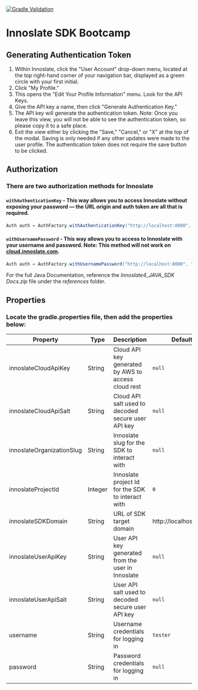 [![Gradle Validation](https://github.com/innoslate/innoslate-sdk-boot-camp/actions/workflows/gradle.yml/badge.svg?branch=master)](https://github.com/innoslate/innoslate-sdk-boot-camp/actions/workflows/gradle.yml)

# Innoslate SDK Bootcamp

## Generating Authentication Token
1. Within Innoslate, click the "User Account" drop-down menu, located at the top right-hand corner of your navigation bar, displayed as a green circle with your first initial.
2. Click "My Profile."
3. This opens the "Edit Your Profile Information" menu. Look for the API Keys.
4. Give the API key a name, then click "Generate Authentication Key."
5. The API key will generate the authentication token. Note: Once you leave this view, you will not be able to see the authentication token, so please copy it to a safe place.
6. Exit the view either by clicking the "Save," "Cancel," or "X" at the top of the modal. Saving is only needed if any other updates were made to the user profile. The authentication token does not require the save button to be clicked.

## Authorization
### There are two authorization methods for Innoslate

#### `withAuthenticationKey` - This way allows you to access Innoslate without exposing your password — the URL origin and auth token are all that is required.
```java
Auth auth = AuthFactory.withAuthenticationKey("http://localhost:8080", "s8blFX2xSz1664g7DqMg=6mEXbprF8Hee0xmz0fMFbd5QOCZnSTs0dX329piqCV", null);
```

#### `withUsernamePassword` - This way allows you to access to Innoslate with your username and password. Note: This method will not work on [cloud.innoslate.com](https://cloud.innoslate.com/).
```java
Auth auth = AuthFactory.withUsernamePassword("http://localhost:8080", "johndoe1", "password", null);
```

For the full Java Documentation, reference the _Innoslate4_JAVA_SDK Docs.zip_ file under the _references_ folder.

## Properties
### Locate the gradle.properties file, then add the properties below:

| Property                     | Type    | Description                                                          | Default                | Example                                                               |
|------------------------------|---------|----------------------------------------------------------------------|------------------------|-----------------------------------------------------------------------|
| innoslateCloudApiKey         | String  | Cloud API key generated by AWS to access cloud rest                  | `null`                 | `4zebTAi7t8GhR1Ur08cJ94euN4X0k1w8e4Yu2RDdI8xZAuCp`                    |
| innoslateCloudApiSalt        | String  | Cloud API salt used to decoded secure user API key                   | `null`                 | `CloudAPISALT`                                                        |
| innoslateOrganizationSlug    | String  | Innoslate slug for the SDK to interact with                          | `null`                 | `testorg`                                                             |
| innoslateProjectId           | Integer | Innoslate project Id for the SDK to interact with                    | `0`                    | `23`                                                                  |
| innoslateSDKDomain           | String  | URL of SDK target domain                                             | http://localhost:8080  | http://localhost:8080                                                 |
| innoslateUserApiKey          | String  | User API key generated from the user in Innoslate                    | `null`                 | `YPY45E0VR2tdsLkxa65RCE951p4woFNYrdXODHQohalld7Yaay9KlJMTCI9phCsh`    |
| innoslateUserApiSalt         | String  | User API salt used to decoded secure user API key                    | `null`                 | `TestUserAPISALT`                                                     |
| username                     | String  | Username credentials for logging in                                  | `tester`               | `john.doe`                                                            |
| password                     | String  | Password credentials for logging in                                  | `null`                 | `password123`                                                         |
